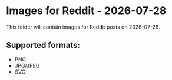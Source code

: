 # Images for Reddit - 2026-07-28

This folder will contain images for Reddit posts on 2026-07-28.

## Supported formats:
- PNG
- JPG/JPEG
- SVG
